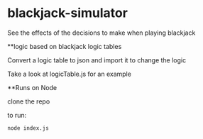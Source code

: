 # blackjack-simulator
See the effects of the decisions to make when playing blackjack

**logic based on blackjack logic tables

Convert a logic table to json and import it to change the logic

Take a look at logicTable.js for an example

**Runs on Node

clone the repo

to run:
```
node index.js
```
